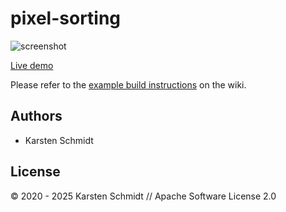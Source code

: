 # pixel-sorting

![screenshot](https://raw.githubusercontent.com/thi-ng/umbrella/develop/assets/examples/pixel-sorting.png)

[Live demo](http://demo.thi.ng/umbrella/pixel-sorting/)

Please refer to the [example build instructions](https://github.com/thi-ng/umbrella/wiki/Example-build-instructions) on the wiki.

## Authors

- Karsten Schmidt

## License

&copy; 2020 - 2025 Karsten Schmidt // Apache Software License 2.0
